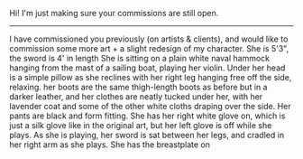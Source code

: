 Hi! I'm just making sure your commissions are still open.

----

I have commissioned you previously (on artists & clients), and would like to commission some more art + a slight redesign of my character.
She is 5'3", the sword is 4' in length
She is sitting on a plain white naval hammock hanging from the mast of a sailing boat, playing her violin. Under her head is a simple pillow as she reclines with her right leg hanging free off the side, relaxing. her boots are the same thigh-length boots as before but in a darker leather, and her clothes are neatly tucked under her, with her lavender coat and some of the other white cloths draping over the side. Her pants are black and form fitting. She has her right white glove on, which is just a silk glove like in the original art, but her left glove is off while she plays.
As she is playing, her sword is sat between her legs, and cradled in her right arm as she plays.
She has the breastplate on
